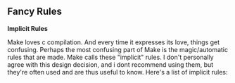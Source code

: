 
## Fancy Rules

**Implicit Rules**

Make loves c compilation. And every time it expresses its love, things get confusing. Perhaps the most confusing part of Make is the magic/automatic rules that are made. Make calls these "implicit" rules. I don't personally agree with this design decision, and i dont recommend using them, but they're often used and are thus useful to know. Here's a list of implicit rules:
